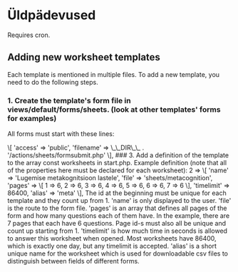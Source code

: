# Üldpädevused

Requires cron.

## Adding new worksheet templates



Each template is mentioned in multiple files. To add a new template, you need to do the following steps.


### 1. Create the template's form file in views/default/forms/sheets. (look at other templates' forms for examples)


All forms must start with these lines:

<?php
session_start();
$wcode = elgg_extract('wcode', $vars);
$page = elgg_extract('page', $vars);
$maxp = elgg_extract('maxp', $vars);
$poll = elgg_extract('poll', $vars);
form_view_hidden_fields($wcode, $page, $maxp, $poll);

and usually end with this line:

form_view_buttons($wcode, $page, $maxp, $poll);


The single form file handles all pages of a worksheet, it can use the $page variable to recognise which page it should display.

Fields of each page must be named "q1", "q2", .. and they should display the current value retrieved from session. You can always get it from "$\_SESSION\[$wcode.'p'.$poll.'p'.$page.'q1'\]", where "q1" represents the field name.


### 2. Add a new action reference to elgg-plugin.php. Set access to public and filename to "\_\_DIR\_\_ . '/actions/sheets/formsubmit.php'".


Example:

'sheets/metacognition' => \[
  'access' => 'public',
  'filename' => \_\_DIR\_\_ . '/actions/sheets/formsubmit.php'
\],


### 3. Add a definition of the template to the array const worksheets in start.php.


Example definition (note that all of the properties here must be declared for each worksheet):

2 => \[
    'name' => 'Lugemise metakognitsioon lastele',
    'file' => 'sheets/metacognition',
    'pages' => \[ 
      1 => 6, 2 => 6, 3 => 6,
      4 => 6, 5 => 6, 6 => 6, 7 => 6 
    \],
    'timelimit' => 86400,
    'alias' => 'meta'
  \],
  
  The id at the beginning must be unique for each template and they count up from 1.
  
  'name' is only displayed to the user.
  
  'file' is the route to the form file.
  
  'pages' is an array that defines all pages of the form and how many questions each of them have. In the example, there are 7 pages that each have 6 questions. Page id-s must also all be unique and count up starting from 1.
  
  'timelimit' is how much time in seconds is allowed to answer this worksheet when opened. Most worksheets have 86400, which is exactly one day, but any timelimit is accepted.
  
  'alias' is a short unique name for the worksheet which is used for downloadable csv files to distinguish between fields of different forms.
